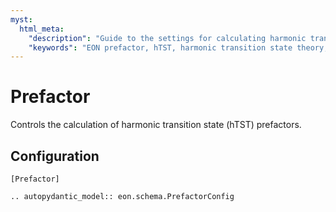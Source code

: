 ```yaml
---
myst:
  html_meta:
    "description": "Guide to the settings for calculating harmonic transition state theory (hTST) prefactors in EON."
    "keywords": "EON prefactor, hTST, harmonic transition state theory, rate calculation"
---
```


# Prefactor

Controls the calculation of harmonic transition state (hTST) prefactors.

## Configuration

```{code-block} ini
[Prefactor]
```

```{eval-rst}
.. autopydantic_model:: eon.schema.PrefactorConfig
```
